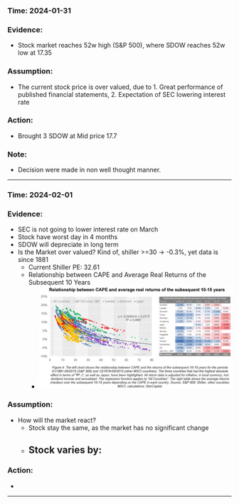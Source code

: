 ### Time: 2024-01-31

### Evidence:
- Stock market reaches 52w high (S&P 500), where SDOW reaches 52w low at 17.35
### Assumption:
- The current stock price is over valued, due to 1. Great performance of published financial statements, 2. Expectation of SEC lowering interest rate
### Action:
- Brought 3 SDOW at Mid price 17.7
### Note: 
- Decision were made in non well thought manner.
---
### Time: 2024-02-01

### Evidence:
- SEC is not going to lower interest rate on March
- Stock have worst day in 4 months
- SDOW will depreciate in long term
- Is the Market over valued? Kind of, shiller >=30 -> -0.3%, yet data is since 1881
	- Current Shiller PE: 32.61
	- Relationship between CAPE and Average Real Returns of the Subsequent 10 Years
		- ![](../../z.Images/Pasted%20image%2020240201024053.png)
### Assumption:
- How will the market react?
	- Stock stay the same, as the market has no significant change
	- Stock varies by:
		- 
### Action:
-  
---




